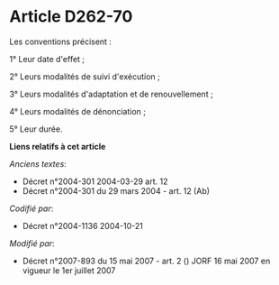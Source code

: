 # Article D262-70

Les conventions précisent :

1° Leur date d'effet ;

2° Leurs modalités de suivi d'exécution ;

3° Leurs modalités d'adaptation et de renouvellement ;

4° Leurs modalités de dénonciation ;

5° Leur durée.

**Liens relatifs à cet article**

_Anciens textes_:

  - Décret n°2004-301 2004-03-29 art. 12
  - Décret n°2004-301 du 29 mars 2004 - art. 12 (Ab)

_Codifié par_:

  - Décret n°2004-1136 2004-10-21

_Modifié par_:

  - Décret n°2007-893 du 15 mai 2007 - art. 2 () JORF 16 mai 2007 en vigueur le 1er juillet 2007

